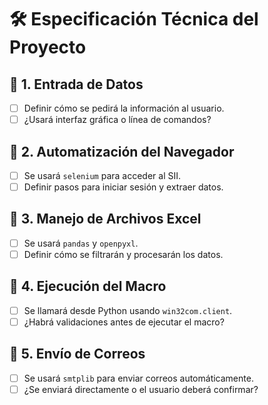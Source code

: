 # 🛠️ Especificación Técnica del Proyecto  

## 📌 1. Entrada de Datos  
- [ ] Definir cómo se pedirá la información al usuario.  
- [ ] ¿Usará interfaz gráfica o línea de comandos?  

## 📌 2. Automatización del Navegador  
- [ ] Se usará `selenium` para acceder al SII.  
- [ ] Definir pasos para iniciar sesión y extraer datos.  

## 📌 3. Manejo de Archivos Excel  
- [ ] Se usará `pandas` y `openpyxl`.  
- [ ] Definir cómo se filtrarán y procesarán los datos.  

## 📌 4. Ejecución del Macro  
- [ ] Se llamará desde Python usando `win32com.client`.  
- [ ] ¿Habrá validaciones antes de ejecutar el macro?  

## 📌 5. Envío de Correos  
- [ ] Se usará `smtplib` para enviar correos automáticamente.  
- [ ] ¿Se enviará directamente o el usuario deberá confirmar?  